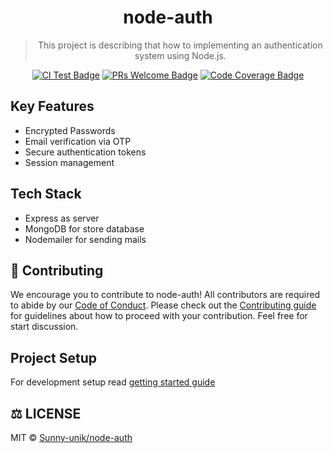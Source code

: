 <div align="center">

# node-auth

> This project is describing that how to implementing an authentication system using Node.js.

[![CI Test Badge](https://github.com/Sunny-unik/node-auth/actions/workflows/coverage.yml/badge.svg)](https://github.com/Sunny-unik/node-auth/actions/workflows/coverage.yml)
[![PRs Welcome Badge](https://img.shields.io/badge/PRs-welcome-brightgreen.svg)](https://github.com/Sunny-unik/node-auth)
[![Code Coverage Badge](https://codecov.io/gh/sunny-unik/node-auth/branch/master/graph/badge.svg)](https://app.codecov.io/gh/Sunny-unik/node-auth)

</div>

## Key Features

- Encrypted Passwords
- Email verification via OTP
- Secure authentication tokens
- Session management

## Tech Stack

- Express as server
- MongoDB for store database
- Nodemailer for sending mails

## 🤝 Contributing

We encourage you to contribute to node-auth! All contributors are required to abide by our [Code of Conduct](./docs/Code-of-conduct.md). Please check out the [Contributing guide](./docs/Contributing.md) for guidelines about how to proceed with your contribution. Feel free for start discussion.

## Project Setup

For development setup read [getting started guide](./docs/Getting-started-guide.md)

## ⚖️ LICENSE

MIT © [Sunny-unik/node-auth](LICENSE)
